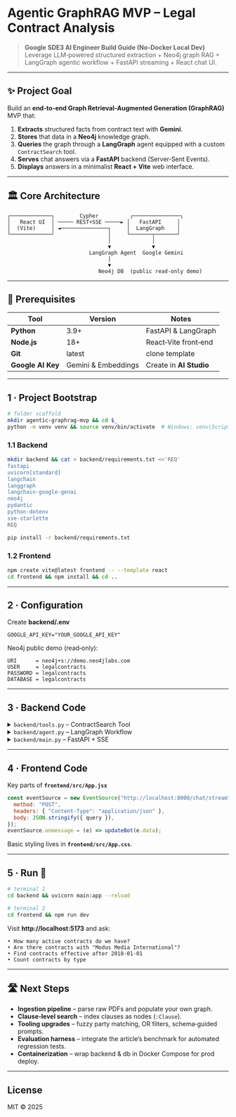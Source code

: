 # Agentic GraphRAG MVP – Legal Contract Analysis

> **Google SDE3 AI Engineer Build Guide (No‑Docker Local Dev)**  
> Leverage LLM‑powered structured extraction + Neo4j graph RAG + LangGraph agentic workflow + FastAPI streaming + React chat UI.

---

## ✨ Project Goal

Build an **end‑to‑end Graph Retrieval‑Augmented Generation (GraphRAG)** MVP that:

1. **Extracts** structured facts from contract text with **Gemini**.  
2. **Stores** that data in a **Neo4j** knowledge graph.  
3. **Queries** the graph through a **LangGraph** agent equipped with a custom `ContractSearch` tool.  
4. **Serves** chat answers via a **FastAPI** backend (Server‑Sent Events).  
5. **Displays** answers in a minimalist **React + Vite** web interface.

---

## 🏛️ Core Architecture

```
┌─────────────┐        Cypher          ┌───────────────┐
│   React UI  │ ───── REST+SSE ─────► │   FastAPI     │
│  (Vite)     │ ◄───────────────┐     │  LangGraph    │
└─────────────┘                 │     └───────┬───────┘
                                │             │
                                ▼             ▼
                          LangGraph Agent  Google Gemini
                                │
                                ▼
                             Neo4j DB  (public read‑only demo)
```

---

## 🚦 Prerequisites

| Tool | Version | Notes |
|------|---------|-------|
| **Python** | 3.9+ | FastAPI & LangGraph |
| **Node.js** | 18+ | React‑Vite front‑end |
| **Git** | latest | clone template |
| **Google AI Key** | Gemini & Embeddings | Create in **AI Studio** |

---

## 1 · Project Bootstrap

```bash
# folder scaffold
mkdir agentic-graphrag-mvp && cd $_
python -m venv venv && source venv/bin/activate  # Windows: venv\Scripts\activate
```

### 1.1 Backend

```bash
mkdir backend && cat > backend/requirements.txt <<'REQ'
fastapi
uvicorn[standard]
langchain
langgraph
langchain-google-genai
neo4j
pydantic
python-dotenv
sse-starlette
REQ

pip install -r backend/requirements.txt
```

### 1.2 Frontend

```bash
npm create vite@latest frontend -- --template react
cd frontend && npm install && cd ..
```

---

## 2 · Configuration

Create **backend/.env**

```env
GOOGLE_API_KEY="YOUR_GOOGLE_API_KEY"
```

Neo4j public demo (read‑only):

```text
URI      = neo4j+s://demo.neo4jlabs.com
USER     = legalcontracts
PASSWORD = legalcontracts
DATABASE = legalcontracts
```

---

## 3 · Backend Code

<details>
<summary><code>backend/tools.py</code> – ContractSearch Tool</summary>

```python
# abridged
class ContractSearchTool(BaseTool):
    name = "ContractSearch"
    ...
    def _run(self, **kwargs):
        embeddings = GoogleGenerativeAIEmbeddings(model="models/embedding-001")
        driver = GraphDatabase.driver(
            "neo4j+s://demo.neo4jlabs.com",
            auth=("legalcontracts", "legalcontracts")
        )
        # dynamic Cypher generation …
```
</details>

<details>
<summary><code>backend/agent.py</code> – LangGraph Workflow</summary>

```python
def create_agent_graph():
    llm = ChatGoogleGenerativeAI(model="gemini-1.5-pro-latest", temperature=0)
    tools = [ContractSearchTool()]
    agent = llm.bind_tools(tools)

    graph = StateGraph(AgentState)
    graph.add_node("agent", lambda s: agent_node(s, agent, "agent"))
    graph.add_node("tools", ToolNode(tools))
    graph.set_entry_point("agent")

    def should_continue(state):
        last = state["messages"][-1]
        return "tools" if last.tool_calls else END

    graph.add_conditional_edges("agent", should_continue)
    graph.add_edge("tools", "agent")
    return graph.compile()
```
</details>

<details>
<summary><code>backend/main.py</code> – FastAPI + SSE</summary>

```python
app = FastAPI()
app.add_middleware(CORSMiddleware,
    allow_origins=["http://localhost:5173"], allow_methods=["*"], allow_headers=["*"]
)

agent_chain = create_agent_graph()

@app.post("/chat/stream")
async def chat_stream(req: ChatRequest):
    async def events():
        async for chunk in agent_chain.astream({"messages": [HumanMessage(content=req.query)]}):
            if "agent" in chunk:
                msg = chunk["agent"]["messages"][-1].content
                if msg:
                    yield f"data: {msg}\n\n"
            await asyncio.sleep(0.1)
    return EventSourceResponse(events())
```
</details>

---

## 4 · Frontend Code

Key parts of **`frontend/src/App.jsx`**

```jsx
const eventSource = new EventSource("http://localhost:8000/chat/stream", {
  method: "POST",
  headers: { "Content-Type": "application/json" },
  body: JSON.stringify({ query }),
});
eventSource.onmessage = (e) => updateBot(e.data);
```

Basic styling lives in **`frontend/src/App.css`**.

---

## 5 · Run 🚀

```bash
# terminal 1
cd backend && uvicorn main:app --reload

# terminal 2
cd frontend && npm run dev
```

Visit **http://localhost:5173** and ask:

```text
• How many active contracts do we have?
• Are there contracts with "Modus Media International"?
• Find contracts effective after 2018‑01‑01
• Count contracts by type
```

---

## 🛣️ Next Steps

* **Ingestion pipeline** – parse raw PDFs and populate your own graph.  
* **Clause‑level search** – index clauses as nodes (`:Clause`).  
* **Tooling upgrades** – fuzzy party matching, OR filters, schema‑guided prompts.  
* **Evaluation harness** – integrate the article’s benchmark for automated regression tests.  
* **Containerization** – wrap backend & db in Docker Compose for prod deploy.

---

## License

MIT © 2025
